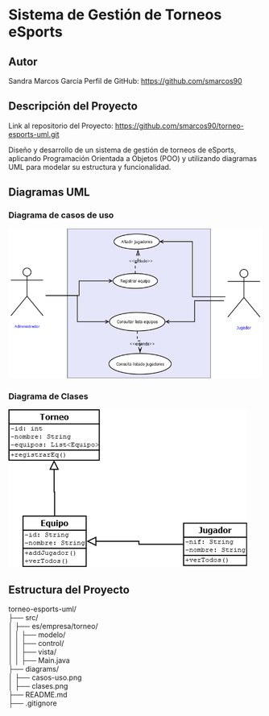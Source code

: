 # Sistema de Gestión de Torneos eSports

## Autor
Sandra Marcos García
Perfil de GitHub: https://github.com/smarcos90


## Descripción del Proyecto
Link al repositorio del Proyecto: https://github.com/smarcos90/torneo-esports-uml.git

Diseño y desarrollo de un sistema de gestión de torneos de eSports, aplicando Programación
Orientada a Objetos (POO) y utilizando diagramas UML para modelar su estructura y funcionalidad.


## Diagramas UML
### Diagrama de casos de uso
![Diagrama de casos de uso](diagrams/casos-uso.png)


### Diagrama de Clases
![Diagrama de clases](diagrams/clases.png)


## Estructura del Proyecto
torneo-esports-uml/  
├── src/  
│ ├── es/empresa/torneo/  
│ │ ├── modelo/  
│ │ ├── control/  
│ │ ├── vista/  
│ │ ├── Main.java  
├── diagrams/  
│ ├── casos-uso.png  
│ ├── clases.png  
├── README.md  
├── .gitignore 